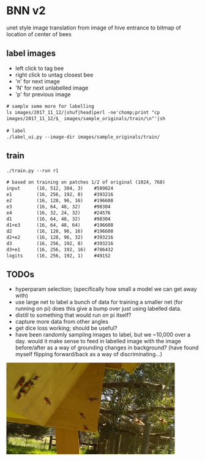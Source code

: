 # BNN v2

unet style image translation from image of hive entrance to bitmap of location of center of bees

## label images

* left click to tag bee
* right click to untag closest bee
* 'n' for next image
* 'N' for next unlabelled image
* 'p' for previous image

```
# sample some more for labelling
ls images/2017_11_12/|shuf|head|perl -ne'chomp;print "cp images/2017_11_12/$_ images/sample_originals/train/\n"'|sh

# label
./label_ui.py --image-dir images/sample_originals/train/
```

## train

```
./train.py --run r1
```

```
# based on training on patches 1/2 of original (1024, 768)
input      (16, 512, 384, 3)    #589824
e1         (16, 256, 192, 8)    #393216
e2         (16, 128, 96, 16)    #196608
e3         (16, 64, 48, 32)     #98304
e4         (16, 32, 24, 32)     #24576
d1         (16, 64, 48, 32)     #98304
d1+e3      (16, 64, 48, 64)     #196608
d2         (16, 128, 96, 16)    #196608
d2+e2      (16, 128, 96, 32)    #393216
d3         (16, 256, 192, 8)    #393216
d3+e1      (16, 256, 192, 16)   #786432
logits     (16, 256, 192, 1)    #49152
```

## TODOs

* hyperparam selection; (specifically how small a model we can get away with)
* use large net to label a bunch of data for training a smaller net (for running on pi) does this give a bump over just using labelled data.
* distill to something that would run on pi itself?
* capture more data from other angles
* get dice loss working; should be useful?
* have been randomly sampling images to label, but we ~10,000 over a day. would it make sense to feed in labelled image with the image before/after as a way of grounding changes in background? (have found myself flipping forward/back as a way of discriminating...)

![rgb_labels_predictions.png](rgb_labels_predictions.png)


